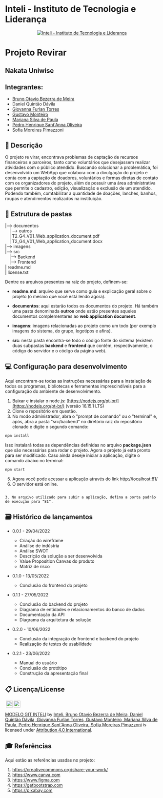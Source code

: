 # Inteli - Instituto de Tecnologia e Liderança 

<p align="center">
<a href= "https://www.inteli.edu.br/"><img src="https://www.inteli.edu.br/wp-content/uploads/2021/08/20172028/marca_1-2.png" alt="Inteli - Instituto de Tecnologia e Liderança" border="0"></a>
</p>

# Projeto Revirar

## Nakata Uniwise

## Integrantes: 
- <a href="https://www.linkedin.com/in/bruno-meira-75419918b/">Bruno Otavio Bezerra de Meira</a>
- <a>Daniel Quintão Dávila</a>
- <a href="https://www.linkedin.com/in/giovanna-furlan-torres-378316182/">Giovanna Furlan Torres</a> 
- <a href="https://www.linkedin.com/in/gustavo-monteiro-1a499919a/">Gustavo Monteiro</a> 
- <a href="https://www.linkedin.com/in/mariana-silva-paula/">Mariana Silva de Paula</a>
- <a href="https://www.linkedin.com/in/pedrosant12/">Pedro Henrique Sant'Anna Oliveira</a> 
- <a href="https://www.linkedin.com/in/sofia-moreiras-pimazzoni/">Sofia Moreiras Pimazzoni</a>

## 📝 Descrição

O projeto re virar, encontrava problemas de captação de recursos financeiros e parceiros, tanto como voluntários que desejassem realizar atividades com o público atendido. Buscando solucionar a problemática, foi desenvolvido um WebApp que colabora com a divulgação do projeto e conta com a captação de doadores, voluntários e formas diretas de contato com os organizadores do projeto, além de possuir uma área administrativa que permite o cadastro, edição, visualização e exclusão de um atendido. Podendo também, comtabilizar a quantidade de doações, lanches, banhos, roupas e atendimentos realizados na instituição. 

## 📁 Estrutura de pastas

|--> documentos<br>
  &emsp;| --> outros <br>
  &emsp;| T2_G4_V01_Web_application_document.pdf<br>
  &emsp;| T2_G4_V01_Web_application_document.docx<br>
|--> imagens<br>
|--> src<br>
  &emsp;|--> Backend<br>
  &emsp;|--> Frontend<br>
| readme.md<br>
| license.txt

Dentre os arquivos presentes na raiz do projeto, definem-se:

- <b>readme.md</b>: arquivo que serve como guia e explicação geral sobre o projeto (o mesmo que você está lendo agora).

- <b>documentos</b>: aqui estarão todos os documentos do projeto. Há também uma pasta denominada <b>outros</b> onde estão presentes aqueles documentos complementares ao <b>web application document</b>.

- <b>imagens</b>: imagens relacionadas ao projeto como um todo (por exemplo imagens do sistema, do grupo, logotipos e afins).

- <b>src</b>: nesta pasta encontra-se todo o código fonte do sistema (existem duas subpastas <b>backend</b> e <b>frontend</b> que contêm, respectivamente, o código do servidor e o código da página web).

## 💻 Configuração para desenvolvimento

Aqui encontram-se todas as instruções necessárias para a instalação de todos os programas, bibliotecas e ferramentas imprescindíveis para a configuração do ambiente de desenvolvimento.

1.  Baixar e instalar o node.js:  [https://nodejs.org/pt-br/](https://nodejs.org/pt-br/) (versão 16.15.1 LTS)
2. Clone o repositório em questão.
3.  No modo administrador, abra o "prompt de comando" ou o "terminal" e, após,  abra a pasta "src/backend" no diretório raiz do repositório clonado e digite o segundo comando:

```sh
npm install
```

Isso instalará todas as dependências definidas no arquivo <b>package.json</b> que são necessárias para rodar o projeto. Agora o projeto já está pronto para ser modificado. Caso ainda deseje iniciar a aplicação, digite o comando abaixo no terminal:

```sh
npm start
```
5. Agora você pode acessar a aplicação através do link http://localhost:81/ 
6. O servidor está online.


```

3. No arquivo utilizado para subir a aplicação, defina a porta padrão de execução para "81".
````

## 🗃 Histórico de lançamentos

* 0.0.1 - 29/04/2022
    * Criação do wireframe
    * Análise de indústria
    * Análise SWOT
    * Descrição da solução a ser desenvolvida
    * Value Proposition Canvas do produto
    * Matriz de risco


* 0.1.0 - 13/05/2022
    * Conclusão do frontend do projeto


* 0.1.1 - 27/05/2022
    * Conclusão do backend do projeto
    * Diagrama de entidades e relacionamentos do banco de dados
    * Documentação da API
    * Diagrama da arquitetura da solução


* 0.2.0 - 10/06/2022
    * Conclusão da integração de frontend e backend do projeto
    * Realização de testes de usabilidade


* 0.2.1 - 23/06/2022
    * Manual do usuário
    * Conclusão do protótipo 
    * Construção da apresentação final

## 📋 Licença/License

<img style="height:22px!important;margin-left:3px;vertical-align:text-bottom;" src="https://mirrors.creativecommons.org/presskit/icons/cc.svg?ref=chooser-v1"><img style="height:22px!important;margin-left:3px;vertical-align:text-bottom;" src="https://mirrors.creativecommons.org/presskit/icons/by.svg?ref=chooser-v1"><p xmlns:cc="http://creativecommons.org/ns#" xmlns:dct="http://purl.org/dc/terms/"><a property="dct:title" rel="cc:attributionURL" href="https://github.com/Spidus/Teste_Final_1">MODELO GIT INTELI</a> by <a rel="cc:attributionURL dct:creator" property="cc:attributionName" href="https://www.yggbrasil.com.br/vr">Inteli, Bruno Otavio Bezerra de Meira, Daniel Quintão Dávila, Giovanna Furlan Torres, Gustavo Monteiro, Mariana Silva de Paula, Pedro Henrique Sant'Anna Oliveira, Sofia Moreiras Pimazzoni</a> is licensed under <a href="http://creativecommons.org/licenses/by/4.0/?ref=chooser-v1" target="_blank" rel="license noopener noreferrer" style="display:inline-block;">Attribution 4.0 International</a>.</p>

## 🎓 Referências

Aqui estão as referências usadas no projeto:

1. <https://creativecommons.org/share-your-work/>
2. <https://www.canva.com>
3. <https://www.figma.com>
4. <https://getbootstrap.com>
5. <https://pixabay.com>
